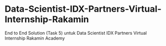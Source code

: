 # Data-Scientist-IDX-Partners-Virtual-Internship-Rakamin
End to End Solution (Task 5) untuk Data Scientist IDX Partners Virtual Internship Rakamin Academy
